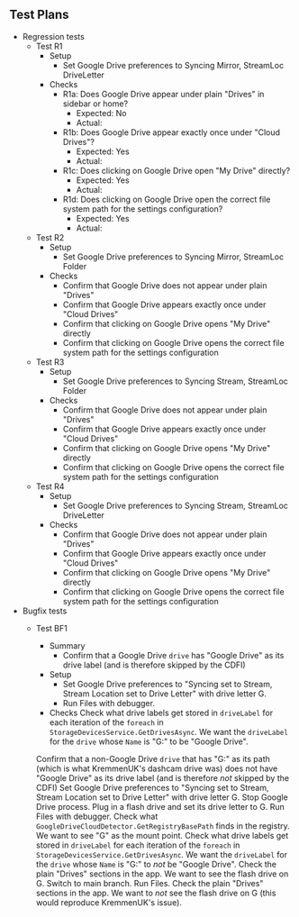 ## Test Plans

* Regression tests
  * Test R1
    * Setup
      * Set Google Drive preferences to Syncing Mirror, StreamLoc DriveLetter
    * Checks
      * R1a: Does Google Drive appear under plain "Drives" in sidebar or home?
        * Expected: No
        * Actual: 
      * R1b: Does Google Drive appear exactly once under "Cloud Drives"?
        * Expected: Yes
        * Actual: 
      * R1c: Does clicking on Google Drive open "My Drive" directly?
        * Expected: Yes
        * Actual: 
      * R1d: Does clicking on Google Drive open the correct file system path for the settings configuration?
        * Expected: Yes
        * Actual: 
  * Test R2
    * Setup
      * Set Google Drive preferences to Syncing Mirror, StreamLoc Folder
    * Checks
      * Confirm that Google Drive does not appear under plain "Drives"
      * Confirm that Google Drive appears exactly once under "Cloud Drives"
      * Confirm that clicking on Google Drive opens "My Drive" directly
      * Confirm that clicking on Google Drive opens the correct file system path for the settings configuration
  * Test R3
    * Setup
      * Set Google Drive preferences to Syncing Stream, StreamLoc Folder
    * Checks
      * Confirm that Google Drive does not appear under plain "Drives"
      * Confirm that Google Drive appears exactly once under "Cloud Drives"
      * Confirm that clicking on Google Drive opens "My Drive" directly
      * Confirm that clicking on Google Drive opens the correct file system path for the settings configuration
  * Test R4
    * Setup
      * Set Google Drive preferences to Syncing Stream, StreamLoc DriveLetter
    * Checks
      * Confirm that Google Drive does not appear under plain "Drives"
      * Confirm that Google Drive appears exactly once under "Cloud Drives"
      * Confirm that clicking on Google Drive opens "My Drive" directly
      * Confirm that clicking on Google Drive opens the correct file system path for the settings configuration
* Bugfix tests
  * Test BF1
    * Summary
      * Confirm that a Google Drive `drive` has "Google Drive" as its drive label (and is therefore skipped by the CDFI)
    * Setup
      * Set Google Drive preferences to "Syncing set to Stream, Stream Location set to Drive Letter" with drive letter G.
      * Run Files with debugger.
    * Checks   Check what drive labels get stored in `driveLabel` for each iteration of the `foreach` in `StorageDevicesService.GetDrivesAsync`.
            We want the `driveLabel` for the `drive` whose `Name` is "G:\" to be "Google Drive".

    Confirm that a non-Google Drive `drive` that has "G:\" as its path (which is what KremmenUK's dashcam drive was) does not have "Google Drive" as its drive label (and is therefore *not* skipped by the CDFI)
        Set Google Drive preferences to "Syncing set to Stream, Stream Location set to Drive Letter" with drive letter G.
        Stop Google Drive process.
        Plug in a flash drive and set its drive letter to G.
        Run Files with debugger.
        Check what `GoogleDriveCloudDetector.GetRegistryBasePath` finds in the registry.
            We want to see "G" as the mount point.
        Check what drive labels get stored in `driveLabel` for each iteration of the `foreach` in `StorageDevicesService.GetDrivesAsync`.
            We want the `driveLabel` for the `drive` whose `Name` is "G:\" to *not* be "Google Drive".
        Check the plain "Drives" sections in the app.
            We want to see the flash drive on G.
        Switch to main branch.
        Run Files.
        Check the plain "Drives" sections in the app.
            We want to *not* see the flash drive on G (this would reproduce KremmenUK's issue).

